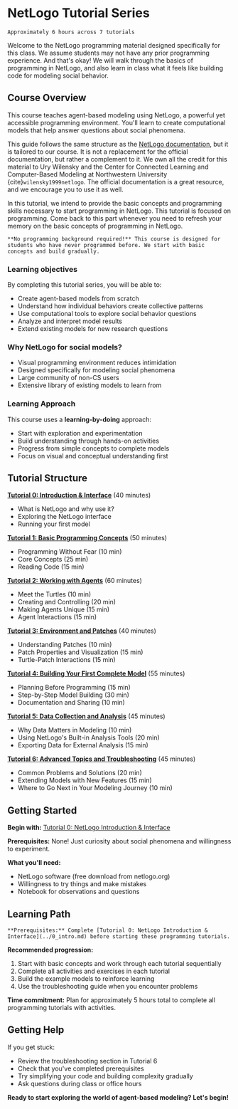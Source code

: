 # NetLogo Tutorial Series

```{attention} Total time commitment:
Approximately 6 hours across 7 tutorials
```

Welcome to the NetLogo programming material designed specifically for this class. We assume students may not have any prior programming experience. And that's okay! We will walk through the basics of programming in NetLogo, and also learn in class what it feels like building code for modeling social behavior.

## Course Overview

This course teaches agent-based modeling using NetLogo, a powerful yet accessible programming environment. You'll learn to create computational models that help answer questions about social phenomena.

This guide follows the same structure as the [NetLogo documentation](https://ccl.northwestern.edu/netlogo/docs/), but it is tailored to our course. It is not a replacement for the official documentation, but rather a complement to it. We own all the credit for this material to Ury Wilensky and the Center for Connected Learning and Computer-Based Modeling at Northwestern University {cite}`wilensky1999netlogo`. The official documentation is a great resource, and we encourage you to use it as well.

In this tutorial, we intend to provide the basic concepts and programming skills necessary to start programming in NetLogo. This tutorial is focused on programming. Come back to this part whenever you need to refresh your memory on the basic concepts of programming in NetLogo.

```{note}
**No programming background required!** This course is designed for students who have never programmed before. We start with basic concepts and build gradually.
```

### Learning objectives

By completing this tutorial series, you will be able to:

- Create agent-based models from scratch
- Understand how individual behaviors create collective patterns
- Use computational tools to explore social behavior questions
- Analyze and interpret model results
- Extend existing models for new research questions

### Why NetLogo for social models?

- Visual programming environment reduces intimidation
- Designed specifically for modeling social phenomena
- Large community of non-CS users
- Extensive library of existing models to learn from

### Learning Approach

This course uses a **learning-by-doing** approach:

- Start with exploration and experimentation
- Build understanding through hands-on activities
- Progress from simple concepts to complete models
- Focus on visual and conceptual understanding first


## Tutorial Structure

**[Tutorial 0: Introduction & Interface](0_intro.md)** (40 minutes)

- What is NetLogo and why use it?
- Exploring the NetLogo interface
- Running your first model

**[Tutorial 1: Basic Programming Concepts](1_basics.md)** (50 minutes)

- Programming Without Fear (10 min)
- Core Concepts (25 min) 
- Reading Code (15 min)

**[Tutorial 2: Working with Agents](2_agents.md)** (60 minutes)

- Meet the Turtles (10 min)
- Creating and Controlling (20 min)
- Making Agents Unique (15 min)
- Agent Interactions (15 min)

**[Tutorial 3: Environment and Patches](3_environment.md)** (40 minutes)

- Understanding Patches (10 min)
- Patch Properties and Visualization (15 min)
- Turtle-Patch Interactions (15 min)

**[Tutorial 4: Building Your First Complete Model](4_first-model.md)** (55 minutes)

- Planning Before Programming (15 min)
- Step-by-Step Model Building (30 min)
- Documentation and Sharing (10 min)

**[Tutorial 5: Data Collection and Analysis](5_data-analysis.md)** (45 minutes)

- Why Data Matters in Modeling (10 min)
- Using NetLogo's Built-in Analysis Tools (20 min)
- Exporting Data for External Analysis (15 min)

**[Tutorial 6: Advanced Topics and Troubleshooting](6_advanced.md)** (45 minutes)

- Common Problems and Solutions (20 min)
- Extending Models with New Features (15 min)
- Where to Go Next in Your Modeling Journey (10 min)

## Getting Started

**Begin with:** [Tutorial 0: NetLogo Introduction & Interface](0_intro.md)

**Prerequisites:** None! Just curiosity about social phenomena and willingness to experiment.

**What you'll need:**

- NetLogo software (free download from netlogo.org)
- Willingness to try things and make mistakes
- Notebook for observations and questions

## Learning Path

```{note}
**Prerequisites:** Complete [Tutorial 0: NetLogo Introduction & Interface](../0_intro.md) before starting these programming tutorials.
```

**Recommended progression:**

1. Start with basic concepts and work through each tutorial sequentially
2. Complete all activities and exercises in each tutorial
3. Build the example models to reinforce learning
4. Use the troubleshooting guide when you encounter problems

**Time commitment:** Plan for approximately 5 hours total to complete all programming tutorials with activities.

## Getting Help

If you get stuck:

- Review the troubleshooting section in Tutorial 6
- Check that you've completed prerequisites
- Try simplifying your code and building complexity gradually
- Ask questions during class or office hours

**Ready to start exploring the world of agent-based modeling? Let's begin!**
